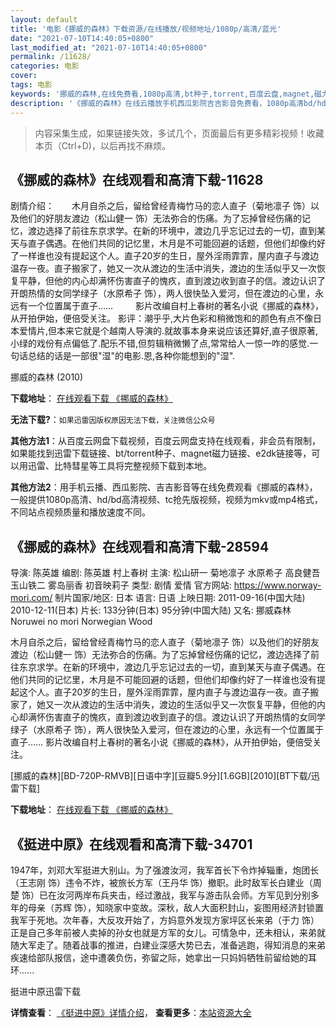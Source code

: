 ```yaml
---
layout: default
title: '电影《挪威的森林》下载资源/在线播放/视频地址/1080p/高清/蓝光'
date: "2021-07-10T14:40:05+0800"
last_modified_at: "2021-07-10T14:40:05+0800"
permalink: /11628/
categories: 电影
cover:
tags: 电影
keywords: '挪威的森林,在线免费看,1080p高清,bt种子,torrent,百度云盘,magnet,磁力链,迅雷下载资源'
description: '《挪威的森林》在线云播放手机西瓜影院吉吉影音免费看，1080p高清bd/hd未删减完整版和tc抢先枪版，mkv/mp4格式，附带bt/torrent种子、magnet/磁力链、百度云盘、网盘资源迅雷下载链接'
---
```


>内容采集生成，如果链接失效，多试几个，页面最后有更多精彩视频！收藏本页（Ctrl+D)，以后再找不麻烦。


## 《挪威的森林》在线观看和高清下载-11628

剧情介绍：　　木月自杀之后，留给曾经青梅竹马的恋人直子（菊地凛子 饰）以及他们的好朋友渡边（松山健一 饰）无法弥合的伤痛。为了忘掉曾经伤痛的记忆，渡边选择了前往东京求学。在新的环境中，渡边几乎忘记过去的一切，直到某天与直子偶遇。在他们共同的记忆里，木月是不可能回避的话题，但他们却像约好了一样谁也没有提起这个人。直子20岁的生日，屋外淫雨霏霏，屋内直子与渡边温存一夜。直子搬家了，她又一次从渡边的生活中消失，渡边的生活似乎又一次恢复平静，但他的内心却满怀伤害直子的愧疚，直到渡边收到直子的信。渡边认识了开朗热情的女同学绿子（水原希子 饰），两人很快坠入爱河，但在渡边的心里，永远有一个位置属于直子……  　　影片改编自村上春树的著名小说《挪威的森林》，从开拍伊始，便倍受关注。 影评：潮乎乎,大片色彩和稍微饱和的颜色有点不像日本爱情片,但本来它就是个越南人导演的.就故事本身来说应该还算好,直子很原著,小绿的戏份有点偏低了.配乐不错,但剪辑稍微懒了点,常常给人一惊一咋的感觉.一句话总结的话是一部很"湿"的电影.恩,各种你能想到的"湿".


挪威的森林 (2010)

**下载地址**： [在线观看下载 《挪威的森林》](https://www.btbtdy.me/btdy/dy7580.html) 


**无法下载?**：`如果迅雷因版权原因无法下载，关注微信公众号 `

**其他方法1**：从百度云网盘下载视频，百度云网盘支持在线观看，非会员有限制，如果能找到迅雷下载链接、bt/torrent种子、magnet磁力链接、e2dk链接等，可以用迅雷、比特彗星等工具将完整视频下载到本地。

**其他方法2**：用手机云播、西瓜影院、吉吉影音等在线免费观看《挪威的森林》，一般提供1080p高清、hd/bd高清视频、tc抢先版视频，视频为mkv或mp4格式，不同站点视频质量和播放速度不同。


## 《挪威的森林》在线观看和高清下载-28594

导演: 陈英雄 编剧: 陈英雄 村上春树 主演: 松山研一 菊地凛子 水原希子 高良健吾 玉山铁二 雾岛丽香 初音映莉子 类型: 剧情 爱情 官方网站: https://www.norway-mo​ri.com/ 制片国家/地区: 日本 语言: 日语 上映日期: 2011-09-16(中国大陆) 2010-12-11(日本) 片长: 133分钟(日本) 95分钟(中国大陆) 又名: 挪威森林 Noruwei no mori Norwegian Wood

木月自杀之后，留给曾经青梅竹马的恋人直子（菊地凛子 饰）以及他们的好朋友渡边（松山健一 饰）无法弥合的伤痛。为了忘掉曾经伤痛的记忆，渡边选择了前往东京求学。在新的环境中，渡边几乎忘记过去的一切，直到某天与直子偶遇。在他们共同的记忆里，木月是不可能回避的话题，但他们却像约好了一样谁也没有提起这个人。直子20岁的生日，屋外淫雨霏霏，屋内直子与渡边温存一夜。直子搬家了，她又一次从渡边的生活中消失，渡边的生活似乎又一次恢复平静，但他的内心却满怀伤害直子的愧疚，直到渡边收到直子的信。渡边认识了开朗热情的女同学绿子（水原希子 饰），两人很快坠入爱河，但在渡边的心里，永远有一个位置属于直子…… 影片改编自村上春树的著名小说《挪威的森林》，从开拍伊始，便倍受关注。


[挪威的森林][BD-720P-RMVB][日语中字][豆瓣5.9分][1.6GB][2010][BT下载/迅雷下载]

**下载地址**： [在线观看下载 《挪威的森林》](https://www.btdx8.com/torrent/norwegian_wood_2010.html) 


## 《挺进中原》在线观看和高清下载-34701

1947年，刘邓大军挺进大别山。为了强渡汝河，我军首长下令炸掉辎重，炮团长（王志刚 饰）违令不炸，被旅长方军（王丹华 饰）撤职。此时敌军长白建业（周楚 饰）已在汝河两岸布兵夹击，经过激战，我军与游击队会师。方军见到分别多年的母亲（苏辉 饰），知晓家中变故。深秋，敌人大面积封山，妄图用经济封锁置我军于死地。次年春，大反攻开始了，方妈意外发现方家坪区长来弟（于力 饰）正是自己多年前被人卖掉的孙女也就是方军的女儿。可情急中，还未相认，来弟就随大军走了。随着战事的推进，白建业深感大势已去，准备逃跑，得知消息的来弟疾速给部队报信，途中遭袭负伤，弥留之际，她拿出一只妈妈牺牲前留给她的耳环......


挺进中原迅雷下载

**详情查看**： [《挺进中原》详情介绍](/movie/34701/)， **查看更多**：[本站资源大全](/movie/t/all/)

